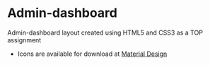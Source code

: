 # Admin-dashboard

Admin-dashboard layout created using HTML5 and CSS3 as a TOP assignment <br>

- Icons are available for download at [Material Design](https://materialdesignicons.com/)
